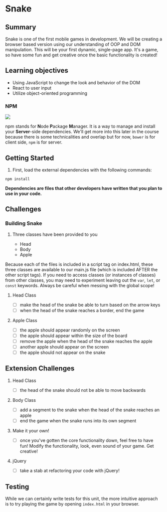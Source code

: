 # Snake

## Summary

Snake is one of the first mobile games in development. We will be creating a browser based version using our understanding of OOP and DOM manipulation. This will be your first dynamic, single-page app. It's a game, so have some fun and get creative once the basic functionality is created!

## Learning objectives

- Using JavaScript to change the look and behavior of the DOM
- React to user input
- Utilize object-oriented programming

### NPM

![](https://www.npmjs.com/static/images/npm-logo.svg)

npm stands for **N**ode **P**ackage **M**anager.
It is a way to manage and install your **Server**-side dependencies. We'll get more into this later in the course because there is some technicalities and overlap but for now, `bower` is for client side, `npm` is for server.

## Getting Started

1. First, load the external dependencies with the following commands:

```
npm install
```

**Dependencies are files that other developers have written that you plan to use in your code.**

## Challenges

### Building Snake

1. Three classes have been provided to you

   - Head
   - Body
   - Apple

Because each of the files is included in a script tag on index.html, these three classes are available to our main.js file (which is included AFTER the other script tags). If you need to access classes (or instances of classes) from other classes, you may need to experiment leaving out the `var`, `let`, or `const` keywords. Always be careful when messing with the global scope!

1. Head Class

   - [ ] make the head of the snake be able to turn based on the arrow keys
   - [ ] when the head of the snake reaches a border, end the game

1. Apple Class

   - [ ] the apple should appear randomly on the screen
   - [ ] the apple should appear within the size of the board
   - [ ] remove the apple when the head of the snake reaches the apple
   - [ ] another apple should appear on the screen
   - [ ] the apple should not appear on the snake

## Extension Challenges

1. Head Class

   - [ ] the head of the snake should not be able to move backwards

1. Body Class

   - [ ] add a segment to the snake when the head of the snake reaches an apple
   - [ ] end the game when the snake runs into its own segment

1. Make it your own!

   - [ ] once you've gotten the core functionality down, feel free to have fun! Modify the functionality, look, even sound of your game. Get creative!

1. jQuery
   - [ ] take a stab at refactoring your code with jQuery!

## Testing

While we can certainly write tests for this unit, the more intuitive approach is to try playing the game by opening `index.html` in your browser.
